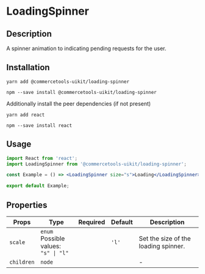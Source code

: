 <!-- THIS IS AN AUTOGENERATED FILE. DO NOT EDIT THIS FILE DIRECTLY. -->
<!-- This file is created by the `yarn generate-readme` script. -->

# LoadingSpinner

## Description

A spinner animation to indicating pending requests for the user.

## Installation

```
yarn add @commercetools-uikit/loading-spinner
```

```
npm --save install @commercetools-uikit/loading-spinner
```

Additionally install the peer dependencies (if not present)

```
yarn add react
```

```
npm --save install react
```

## Usage

```jsx
import React from 'react';
import LoadingSpinner from '@commercetools-uikit/loading-spinner';

const Example = () => <LoadingSpinner size="s">Loading</LoadingSpinner>;

export default Example;
```

## Properties

| Props      | Type                                       | Required | Default | Description                          |
| ---------- | ------------------------------------------ | :------: | ------- | ------------------------------------ |
| `scale`    | `enum`<br>Possible values:<br>`"s" \| "l"` |          | `'l'`   | Set the size of the loading spinner. |
| `children` | `node`                                     |          |         | -                                    |
